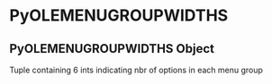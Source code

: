# PyOLEMENUGROUPWIDTHS

## PyOLEMENUGROUPWIDTHS Object



Tuple containing 6 ints indicating nbr of options in each menu group
